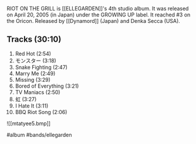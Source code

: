 RIOT ON THE GRILL is [[ELLEGARDEN]]'s 4th studio album. It was released on April 20, 2005 (in Japan) under the GROWING UP label. It reached #3 on the Oricon.
Released by [[Dynamord]] (Japan) and Denka Secca (USA).
## Tracks (30:10)
1. Red Hot (2:54)
2. モンスター (3:18)
3. Snake Fighting (2:47)
4. Marry Me (2:49)
5. Missing (3:29)
6. Bored of Everything (3:21)
7. TV Maniacs (2:50)
8. 虹 (3:27)
9. I Hate It (3:11)
10. BBQ Riot Song (2:06)

![[mtatyee5.bmp]]

#album #bands/ellegarden